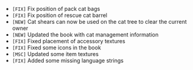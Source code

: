 - `[FIX]` Fix position of pack cat bags
- `[FIX]` Fix position of rescue cat barrel
- `[NEW]` Cat shears can now be used on the cat tree to clear the current owner
- `[NEW]` Updated the book with cat management information
- `[FIX]` Fixed placement of accessory textures
- `[FIX]` Fixed some icons in the book
- `[MSC]` Updated some item textures
- `[FIX]` Added some missing language strings
